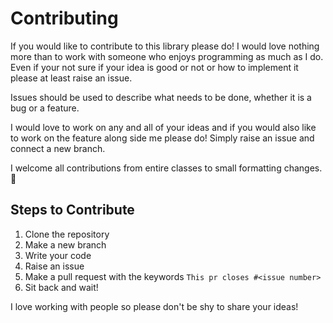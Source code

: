 # Contributing

If you would like to contribute to this library please do! I would love nothing
more than to work with someone who enjoys programming as much as I do. Even
if your not sure if your idea is good or not or how to implement it please
at least raise an issue.

Issues should be used to describe what needs to be done, whether it is a bug
or a feature. 

I would love to work on any and all of your ideas and if you would also like to
work on the feature along side me please do! Simply raise an issue and connect
a new branch.

I welcome all contributions from entire classes to small formatting changes. 💙

## Steps to Contribute
1. Clone the repository
2. Make a new branch
3. Write your code
4. Raise an issue
5. Make a pull request with the keywords ```This pr closes #<issue number>```
6. Sit back and wait!

I love working with people so please don't be shy to share your ideas!